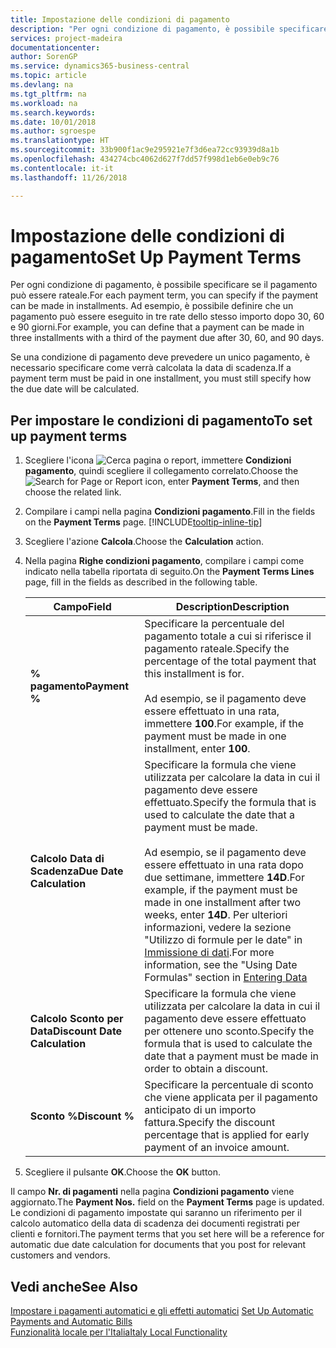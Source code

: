 ```yaml
---
title: Impostazione delle condizioni di pagamento
description: "Per ogni condizione di pagamento, è possibile specificare se il pagamento può essere rateale. Ad esempio, è possibile definire che un pagamento può essere eseguito in tre rate dello stesso importo dopo 30, 60 e 90 giorni."
services: project-madeira
documentationcenter: 
author: SorenGP
ms.service: dynamics365-business-central
ms.topic: article
ms.devlang: na
ms.tgt_pltfrm: na
ms.workload: na
ms.search.keywords: 
ms.date: 10/01/2018
ms.author: sgroespe
ms.translationtype: HT
ms.sourcegitcommit: 33b900f1ac9e295921e7f3d6ea72cc93939d8a1b
ms.openlocfilehash: 434274cbc4062d627f7dd57f998d1eb6e0eb9c76
ms.contentlocale: it-it
ms.lasthandoff: 11/26/2018

---
```

# <a name="set-up-payment-terms"></a><span data-ttu-id="39632-104">Impostazione delle condizioni di pagamento</span><span class="sxs-lookup"><span data-stu-id="39632-104">Set Up Payment Terms</span></span>
<span data-ttu-id="39632-105">Per ogni condizione di pagamento, è possibile specificare se il pagamento può essere rateale.</span><span class="sxs-lookup"><span data-stu-id="39632-105">For each payment term, you can specify if the payment can be made in installments.</span></span> <span data-ttu-id="39632-106">Ad esempio, è possibile definire che un pagamento può essere eseguito in tre rate dello stesso importo dopo 30, 60 e 90 giorni.</span><span class="sxs-lookup"><span data-stu-id="39632-106">For example, you can define that a payment can be made in three installments with a third of the payment due after 30, 60, and 90 days.</span></span>  

<span data-ttu-id="39632-107">Se una condizione di pagamento deve prevedere un unico pagamento, è necessario specificare come verrà calcolata la data di scadenza.</span><span class="sxs-lookup"><span data-stu-id="39632-107">If a payment term must be paid in one installment, you must still specify how the due date will be calculated.</span></span>  

## <a name="to-set-up-payment-terms"></a><span data-ttu-id="39632-108">Per impostare le condizioni di pagamento</span><span class="sxs-lookup"><span data-stu-id="39632-108">To set up payment terms</span></span>  
1.  <span data-ttu-id="39632-109">Scegliere l'icona ![Cerca pagina o report](../../media/ui-search/search_small.png "icona Cerca pagina o report"), immettere **Condizioni pagamento**, quindi scegliere il collegamento correlato.</span><span class="sxs-lookup"><span data-stu-id="39632-109">Choose the ![Search for Page or Report](../../media/ui-search/search_small.png "Search for Page or Report icon") icon, enter **Payment Terms**, and then choose the related link.</span></span>    
2.  <span data-ttu-id="39632-110">Compilare i campi nella pagina **Condizioni pagamento**.</span><span class="sxs-lookup"><span data-stu-id="39632-110">Fill in the fields on the **Payment Terms** page.</span></span> [!INCLUDE[tooltip-inline-tip](../../includes/tooltip-inline-tip_md.md)]  
3.  <span data-ttu-id="39632-111">Scegliere l'azione **Calcola**.</span><span class="sxs-lookup"><span data-stu-id="39632-111">Choose the **Calculation** action.</span></span>  
4.  <span data-ttu-id="39632-112">Nella pagina **Righe condizioni pagamento**, compilare i campi come indicato nella tabella riportata di seguito.</span><span class="sxs-lookup"><span data-stu-id="39632-112">On the **Payment Terms Lines** page, fill in the fields as described in the following table.</span></span>  

    |<span data-ttu-id="39632-113">Campo</span><span class="sxs-lookup"><span data-stu-id="39632-113">Field</span></span>|<span data-ttu-id="39632-114">Description</span><span class="sxs-lookup"><span data-stu-id="39632-114">Description</span></span>|  
    |---------------------------------|---------------------------------------|  
    |<span data-ttu-id="39632-115">**% pagamento**</span><span class="sxs-lookup"><span data-stu-id="39632-115">**Payment %**</span></span>|<span data-ttu-id="39632-116">Specificare la percentuale del pagamento totale a cui si riferisce il pagamento rateale.</span><span class="sxs-lookup"><span data-stu-id="39632-116">Specify the percentage of the total payment that this installment is for.</span></span><br /><br /> <span data-ttu-id="39632-117">Ad esempio, se il pagamento deve essere effettuato in una rata, immettere **100**.</span><span class="sxs-lookup"><span data-stu-id="39632-117">For example, if the payment must be made in one installment, enter **100**.</span></span>|  
    |<span data-ttu-id="39632-118">**Calcolo Data di Scadenza**</span><span class="sxs-lookup"><span data-stu-id="39632-118">**Due Date Calculation**</span></span>|<span data-ttu-id="39632-119">Specificare la formula che viene utilizzata per calcolare la data in cui il pagamento deve essere effettuato.</span><span class="sxs-lookup"><span data-stu-id="39632-119">Specify the formula that is used to calculate the date that a payment must be made.</span></span><br /><br /> <span data-ttu-id="39632-120">Ad esempio, se il pagamento deve essere effettuato in una rata dopo due settimane, immettere **14D**.</span><span class="sxs-lookup"><span data-stu-id="39632-120">For example, if the payment must be made in one installment after two weeks, enter **14D**.</span></span> <span data-ttu-id="39632-121">Per ulteriori informazioni, vedere la sezione "Utilizzo di formule per le date" in [Immissione di dati](../../ui-enter-data.md).</span><span class="sxs-lookup"><span data-stu-id="39632-121">For more information, see the "Using Date Formulas" section in [Entering Data](../../ui-enter-data.md)</span></span>|  
    |<span data-ttu-id="39632-122">**Calcolo Sconto per Data**</span><span class="sxs-lookup"><span data-stu-id="39632-122">**Discount Date Calculation**</span></span>|<span data-ttu-id="39632-123">Specificare la formula che viene utilizzata per calcolare la data in cui il pagamento deve essere effettuato per ottenere uno sconto.</span><span class="sxs-lookup"><span data-stu-id="39632-123">Specify the formula that is used to calculate the date that a payment must be made in order to obtain a discount.</span></span>|  
    |<span data-ttu-id="39632-124">**Sconto %**</span><span class="sxs-lookup"><span data-stu-id="39632-124">**Discount %**</span></span>|<span data-ttu-id="39632-125">Specificare la percentuale di sconto che viene applicata per il pagamento anticipato di un importo fattura.</span><span class="sxs-lookup"><span data-stu-id="39632-125">Specify the discount percentage that is applied for early payment of an invoice amount.</span></span>|  

5.  <span data-ttu-id="39632-126">Scegliere il pulsante **OK**.</span><span class="sxs-lookup"><span data-stu-id="39632-126">Choose the **OK** button.</span></span>  

<span data-ttu-id="39632-127">Il campo **Nr. di pagamenti** nella pagina **Condizioni pagamento** viene aggiornato.</span><span class="sxs-lookup"><span data-stu-id="39632-127">The **Payment Nos.** field on the **Payment Terms** page is updated.</span></span> <span data-ttu-id="39632-128">Le condizioni di pagamento impostate qui saranno un riferimento per il calcolo automatico della data di scadenza dei documenti registrati per clienti e fornitori.</span><span class="sxs-lookup"><span data-stu-id="39632-128">The payment terms that you set here will be a reference for automatic due date calculation for documents that you post for relevant customers and vendors.</span></span>  

## <a name="see-also"></a><span data-ttu-id="39632-129">Vedi anche</span><span class="sxs-lookup"><span data-stu-id="39632-129">See Also</span></span>  
 <span data-ttu-id="39632-130">[Impostare i pagamenti automatici e gli effetti automatici](how-to-set-up-automatic-payments-and-automatic-bills.md) </span><span class="sxs-lookup"><span data-stu-id="39632-130">[Set Up Automatic Payments and Automatic Bills](how-to-set-up-automatic-payments-and-automatic-bills.md) </span></span>  
 [<span data-ttu-id="39632-131">Funzionalità locale per l'Italia</span><span class="sxs-lookup"><span data-stu-id="39632-131">Italy Local Functionality</span></span>](italy-local-functionality.md)   

